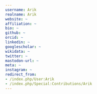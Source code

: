 ```yaml
---
username: Arik
realname: Arik
website: ~
affiliation: ~
bio: ~
github: ~
orcid: ~
linkedin: ~
googlescholar: ~
wikidata: ~
twitter: ~
mastodon-url: ~
meta: ~
instagram: ~
redirect_from:
- /index.php/User:Arik
- /index.php/Special:Contributions/Arik
---
```


